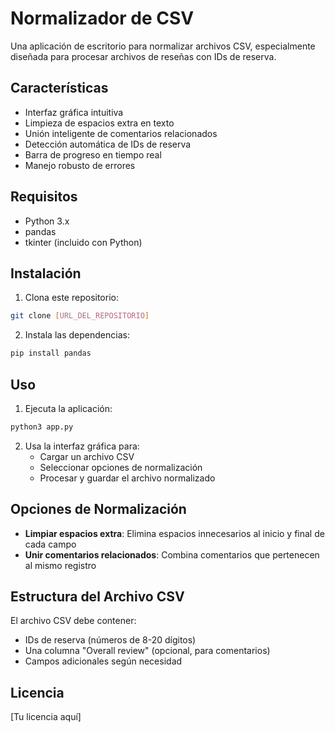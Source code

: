 # Normalizador de CSV

Una aplicación de escritorio para normalizar archivos CSV, especialmente
diseñada para procesar archivos de reseñas con IDs de reserva.

## Características

- Interfaz gráfica intuitiva
- Limpieza de espacios extra en texto
- Unión inteligente de comentarios relacionados
- Detección automática de IDs de reserva
- Barra de progreso en tiempo real
- Manejo robusto de errores

## Requisitos

- Python 3.x
- pandas
- tkinter (incluido con Python)

## Instalación

1. Clona este repositorio:

```bash
git clone [URL_DEL_REPOSITORIO]
```

2. Instala las dependencias:

```bash
pip install pandas
```

## Uso

1. Ejecuta la aplicación:

```bash
python3 app.py
```

2. Usa la interfaz gráfica para:
   - Cargar un archivo CSV
   - Seleccionar opciones de normalización
   - Procesar y guardar el archivo normalizado

## Opciones de Normalización

- **Limpiar espacios extra**: Elimina espacios innecesarios al inicio y final de
  cada campo
- **Unir comentarios relacionados**: Combina comentarios que pertenecen al mismo
  registro

## Estructura del Archivo CSV

El archivo CSV debe contener:

- IDs de reserva (números de 8-20 dígitos)
- Una columna "Overall review" (opcional, para comentarios)
- Campos adicionales según necesidad

## Licencia

[Tu licencia aquí]
